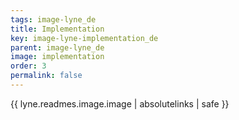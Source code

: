 ```yaml
---
tags: image-lyne_de
title: Implementation
key: image-lyne-implementation_de
parent: image-lyne_de
image: implementation
order: 3
permalink: false  
---
```

{{ lyne.readmes.image.image | absolutelinks | safe }}


